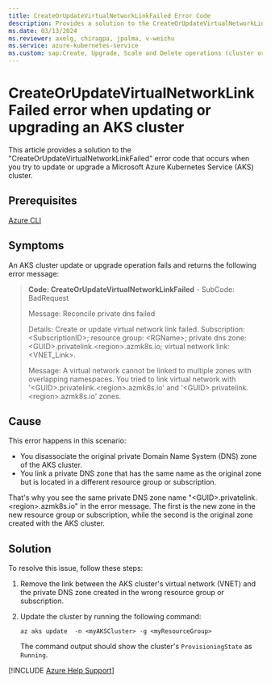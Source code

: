 ```yaml
---
title: CreateOrUpdateVirtualNetworkLinkFailed Error Code 
description: Provides a solution to the CreateOrUpdateVirtualNetworkLinkFailed error code when you try to update or upgrade an Azure Kubernetes Service (AKS) cluster.
ms.date: 03/13/2024
ms.reviewer: axelg, chiragpa, jpalma, v-weizhu
ms.service: azure-kubernetes-service
ms.custom: sap:Create, Upgrade, Scale and Delete operations (cluster or nodepool)
---
```

# CreateOrUpdateVirtualNetworkLinkFailed error when updating or upgrading an AKS cluster

This article provides a solution to the "CreateOrUpdateVirtualNetworkLinkFailed" error code that occurs when you try to update or upgrade a Microsoft Azure Kubernetes Service (AKS) cluster.

## Prerequisites

[Azure CLI](/cli/azure/install-azure-cli)

## Symptoms

An AKS cluster update or upgrade operation fails and returns the following error message:

> **Code: CreateOrUpdateVirtualNetworkLinkFailed**  - SubCode: BadRequest
> 
> Message: Reconcile private dns failed
> 
> Details: Create or update virtual network link failed. Subscription: \<SubscriptionID>; resource group: \<RGName>; private dns zone: \<GUID>.privatelink.\<region>.azmk8s.io; virtual network link: \<VNET_Link>.
> 
> Message: A virtual network cannot be linked to multiple zones with overlapping namespaces. You tried to link virtual network with '\<GUID>.privatelink.\<region>.azmk8s.io' and '\<GUID>.privatelink.\<region>.azmk8s.io' zones.

## Cause

This error happens in this scenario:

- You disassociate the original private Domain Name System (DNS) zone of the AKS cluster.
- You link a private DNS zone that has the same name as the original zone but is located in a different resource group or subscription.

That's why you see the same private DNS zone name "\<GUID>.privatelink.\<region>.azmk8s.io" in the error message. The first is the new zone in the new resource group or subscription, while the second is the original zone created with the AKS cluster.


## Solution

To resolve this issue, follow these steps:

1. Remove the link between the AKS cluster's virtual network (VNET) and the private DNS zone created in the wrong resource group or subscription.
1. Update the cluster by running the following command:

    ```azurecli
    az aks update  -n <myAKSCluster> -g <myResourceGroup>
    ```

    The command output should show the cluster's `ProvisioningState` as `Running`. 

[!INCLUDE [Azure Help Support](../../../includes/azure-help-support.md)]
